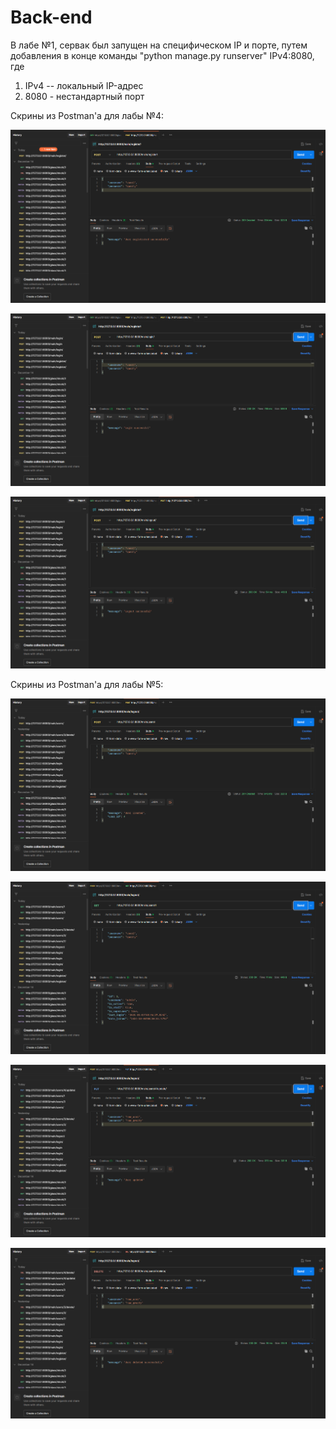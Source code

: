 # Back-end

В лабе №1, сервак был запущен на специфическом IP и порте, путем добавления в конце команды "python manage.py runserver" IPv4:8080, где 
1) IPv4 -- локальный IP-адрес
2) 8080 - нестандартный порт


Скрины из Postman'а для лабы №4:

![register](images_README/img1.png)

![login](images_README/img2.png)

![logout](images_README/img3.png)


Скрины из Postman'а для лабы №5:

![create](images_README/create.png)

![read](images_README/read.png)

![update](images_README/update.png)

![delete](images_README/delete.png)
